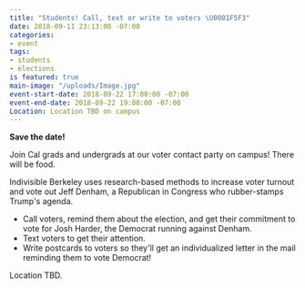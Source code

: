```yaml
---
title: "Students! Call, text or write to voters \U0001F5F3"
date: 2018-09-11 23:13:00 -07:00
categories:
- event
tags:
- students
- elections
is featured: true
main-image: "/uploads/Image.jpg"
event-start-date: 2018-09-22 17:00:00 -07:00
event-end-date: 2018-09-22 19:00:00 -07:00
Location: Location TBD on campus
---
```


**Save the date!**

Join Cal grads and undergrads at our voter contact party on campus! There will be food.

Indivisible Berkeley uses research-based methods to increase voter turnout and vote out Jeff Denham, a Republican in Congress who rubber-stamps Trump's agenda.

- Call voters, remind them about the election, and get their commitment to vote for Josh Harder, the Democrat running against Denham.
- Text voters to get their attention.
- Write postcards to voters so they'll get an individualized letter in the mail reminding them to vote Democrat!

Location TBD.